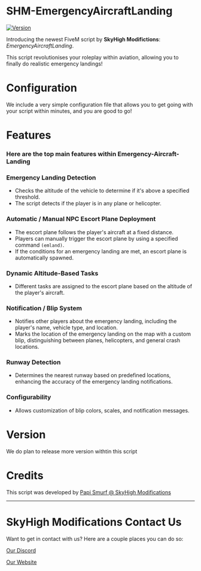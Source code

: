 # SHM-EmergencyAircraftLanding

[![Version](https://img.shields.io/badge/Version-1.0.0-blue.svg)](https://github.com/YourGitHubUsername/SHM-EmergencyAircraftLanding/releases/tag/1.0.0)

Introducing the newest FiveM script by **SkyHigh Modifictions**: *EmergencyAircraftLanding*.

This script revolutionises your roleplay within aviation, allowing you to finally do realistic emergency landings!

# Configuration

We include a very simple configuration file that allows you to get going with your script within minutes, and you are good to go!

# Features
### Here are the top main features within Emergency-Aircraft-Landing

### Emergency Landing Detection
 - Checks the altitude of the vehicle to determine if it's above a specified threshold.
 - The script detects if the player is in any plane or helicopter.
  
### Automatic / Manual NPC Escort Plane Deployment
 - The escort plane follows the player's aircraft at a fixed distance.
 - Players can manually trigger the escort plane by using a specified command  `(emland)`.
 - If the conditions for an emergency landing are met, an escort plane is automatically spawned.
  
### Dynamic Altitude-Based Tasks
 - Different tasks are assigned to the escort plane based on the altitude of the player's aircraft.
  
### Notification / Blip System
 - Notifies other players about the emergency landing, including the player's name, vehicle type, and location.
 - Marks the location of the emergency landing on the map with a custom blip, distinguishing between planes, helicopters, and general crash locations.
  
### Runway Detection
 - Determines the nearest runway based on predefined locations, enhancing the accuracy of the emergency landing notifications.
  
### Configurability
 - Allows customization of blip colors, scales, and notification messages.

# Version

We do plan to release more version withtin this script

# Credits

This script was developed by [Papi Smurf @ SkyHigh Modifications](https://discord.gg/tKQgdQuJYF)

------------------------------------------------------

# SkyHigh Modifications Contact Us

Want to get in contact with us? Here are a couple places you can do so:

[Our Discord](https://discord.gg/tKQgdQuJYF)

[Our Website](https://skyhigh-modifications.tebex.io/)
